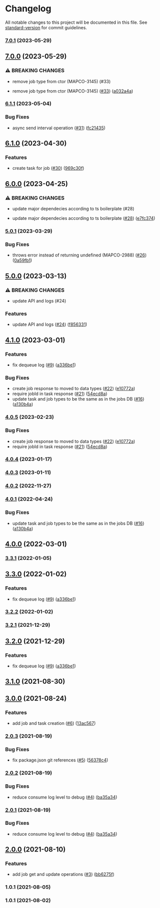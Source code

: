 # Changelog

All notable changes to this project will be documented in this file. See [standard-version](https://github.com/conventional-changelog/standard-version) for commit guidelines.

### [7.0.1](https://github.com/MapColonies/mc-priority-queue/compare/v7.0.0...v7.0.1) (2023-05-29)

## [7.0.0](https://github.com/MapColonies/mc-priority-queue/compare/v6.1.1...v7.0.0) (2023-05-29)


### ⚠ BREAKING CHANGES

* remove job type from ctor (MAPCO-3145) (#33)

* remove job type from ctor (MAPCO-3145) ([#33](https://github.com/MapColonies/mc-priority-queue/issues/33)) ([a032a4a](https://github.com/MapColonies/mc-priority-queue/commit/a032a4a1442bc6201d88b592d2471a8fa66a6dbb))

### [6.1.1](https://github.com/MapColonies/mc-priority-queue/compare/v6.1.0...v6.1.1) (2023-05-04)


### Bug Fixes

* async send interval operation ([#31](https://github.com/MapColonies/mc-priority-queue/issues/31)) ([fc21435](https://github.com/MapColonies/mc-priority-queue/commit/fc21435b117a950de703dc092f708c79e5132ae2))

## [6.1.0](https://github.com/MapColonies/mc-priority-queue/compare/v6.0.0...v6.1.0) (2023-04-30)


### Features

* create task for job ([#30](https://github.com/MapColonies/mc-priority-queue/issues/30)) ([969c30f](https://github.com/MapColonies/mc-priority-queue/commit/969c30f7fce57c3708732d291c2c5b3cd8aad63c))

## [6.0.0](https://github.com/MapColonies/mc-priority-queue/compare/v5.0.1...v6.0.0) (2023-04-25)


### ⚠ BREAKING CHANGES

* update major dependecies according to ts boilerplate (#28)

* update major dependecies according to ts boilerplate ([#28](https://github.com/MapColonies/mc-priority-queue/issues/28)) ([e7fc374](https://github.com/MapColonies/mc-priority-queue/commit/e7fc374f7b3aef63cd0336b369eee451fbc7d68f))

### [5.0.1](https://github.com/MapColonies/mc-priority-queue/compare/v5.0.0...v5.0.1) (2023-03-29)


### Bug Fixes

* throws error instead of returning undefined (MAPCO-2988) ([#26](https://github.com/MapColonies/mc-priority-queue/issues/26)) ([0a59fb1](https://github.com/MapColonies/mc-priority-queue/commit/0a59fb11df68fea933d79ff8d70a0f991abc1ece))

## [5.0.0](https://github.com/MapColonies/mc-priority-queue/compare/v4.1.0...v5.0.0) (2023-03-13)


### ⚠ BREAKING CHANGES

* update API and logs (#24)

### Features

* update API and logs ([#24](https://github.com/MapColonies/mc-priority-queue/issues/24)) ([f856331](https://github.com/MapColonies/mc-priority-queue/commit/f856331f04a75cc3b88bd8c5242e2222367a1852))

## [4.1.0](https://github.com/MapColonies/mc-priority-queue/compare/v3.1.0...v4.1.0) (2023-03-01)


### Features

* fix dequeue log ([#9](https://github.com/MapColonies/mc-priority-queue/issues/9)) ([a336be1](https://github.com/MapColonies/mc-priority-queue/commit/a336be1a3570c628ffce0b44a2ea204e2cd9f980))


### Bug Fixes

* create job response to moved to data types ([#22](https://github.com/MapColonies/mc-priority-queue/issues/22)) ([e10772a](https://github.com/MapColonies/mc-priority-queue/commit/e10772a7128c46be8f53d4887711eeacc996f605))
* require jobId in task response ([#21](https://github.com/MapColonies/mc-priority-queue/issues/21)) ([54ecd8a](https://github.com/MapColonies/mc-priority-queue/commit/54ecd8a43319996c4a0c1faa95ca730e131ae477))
* update task and job types to be the same as in the jobs DB ([#16](https://github.com/MapColonies/mc-priority-queue/issues/16)) ([a130b4a](https://github.com/MapColonies/mc-priority-queue/commit/a130b4a3ce4c52d675d2fe490c470908d606e37f))

### [4.0.5](https://github.com/MapColonies/mc-priority-queue/compare/v4.0.4...v4.0.5) (2023-02-23)


### Bug Fixes

* create job response to moved to data types ([#22](https://github.com/MapColonies/mc-priority-queue/issues/22)) ([e10772a](https://github.com/MapColonies/mc-priority-queue/commit/e10772a7128c46be8f53d4887711eeacc996f605))
* require jobId in task response ([#21](https://github.com/MapColonies/mc-priority-queue/issues/21)) ([54ecd8a](https://github.com/MapColonies/mc-priority-queue/commit/54ecd8a43319996c4a0c1faa95ca730e131ae477))

### [4.0.4](https://github.com/MapColonies/mc-priority-queue/compare/v4.0.3...v4.0.4) (2023-01-17)

### [4.0.3](https://github.com/MapColonies/mc-priority-queue/compare/v4.0.2...v4.0.3) (2023-01-11)

### [4.0.2](https://github.com/MapColonies/mc-priority-queue/compare/v4.0.1...v4.0.2) (2022-11-27)

### [4.0.1](https://github.com/MapColonies/mc-priority-queue/compare/v4.0.0...v4.0.1) (2022-04-24)


### Bug Fixes

* update task and job types to be the same as in the jobs DB ([#16](https://github.com/MapColonies/mc-priority-queue/issues/16)) ([a130b4a](https://github.com/MapColonies/mc-priority-queue/commit/a130b4a3ce4c52d675d2fe490c470908d606e37f))

## [4.0.0](https://github.com/MapColonies/mc-priority-queue/compare/v3.3.0...v4.0.0) (2022-03-01)

### [3.3.1](https://github.com/MapColonies/mc-priority-queue/compare/v3.3.0...v3.3.1) (2022-01-05)

## [3.3.0](https://github.com/MapColonies/mc-priority-queue/compare/v3.1.0...v3.3.0) (2022-01-02)


### Features

* fix dequeue log ([#9](https://github.com/MapColonies/mc-priority-queue/issues/9)) ([a336be1](https://github.com/MapColonies/mc-priority-queue/commit/a336be1a3570c628ffce0b44a2ea204e2cd9f980))

### [3.2.2](https://github.com/MapColonies/mc-priority-queue/compare/v3.2.1...v3.2.2) (2022-01-02)

### [3.2.1](https://github.com/MapColonies/mc-priority-queue/compare/v3.2.0...v3.2.1) (2021-12-29)

## [3.2.0](https://github.com/MapColonies/mc-priority-queue/compare/v3.1.0...v3.2.0) (2021-12-29)


### Features

* fix dequeue log ([#9](https://github.com/MapColonies/mc-priority-queue/issues/9)) ([a336be1](https://github.com/MapColonies/mc-priority-queue/commit/a336be1a3570c628ffce0b44a2ea204e2cd9f980))

## [3.1.0](https://github.com/MapColonies/mc-priority-queue/compare/v3.0.0...v3.1.0) (2021-08-30)

## [3.0.0](https://github.com/MapColonies/mc-priority-queue/compare/v2.0.3...v3.0.0) (2021-08-24)


### Features

* add job and task creation ([#6](https://github.com/MapColonies/mc-priority-queue/issues/6)) ([13ac567](https://github.com/MapColonies/mc-priority-queue/commit/13ac567f3777209bd80ef57d1fbd7b88f0ac79c3))

### [2.0.3](https://github.com/MapColonies/mc-priority-queue/compare/v2.0.2...v2.0.3) (2021-08-19)


### Bug Fixes

* fix package.json git references ([#5](https://github.com/MapColonies/mc-priority-queue/issues/5)) ([56378c4](https://github.com/MapColonies/mc-priority-queue/commit/56378c4dce38548c19e8fcc0c6d4aac7a1407894))

### [2.0.2](https://github.com/MapColonies/ts-npm-package-boilerplate/compare/v2.0.0...v2.0.2) (2021-08-19)


### Bug Fixes

* reduce consume log level to debug ([#4](https://github.com/MapColonies/ts-npm-package-boilerplate/issues/4)) ([ba35a34](https://github.com/MapColonies/ts-npm-package-boilerplate/commit/ba35a349d44046945bd684e34f15603897251ebf))

### [2.0.1](https://github.com/MapColonies/ts-npm-package-boilerplate/compare/v2.0.0...v2.0.1) (2021-08-19)


### Bug Fixes

* reduce consume log level to debug ([#4](https://github.com/MapColonies/ts-npm-package-boilerplate/issues/4)) ([ba35a34](https://github.com/MapColonies/ts-npm-package-boilerplate/commit/ba35a349d44046945bd684e34f15603897251ebf))

## [2.0.0](https://github.com/MapColonies/ts-npm-package-boilerplate/compare/v1.0.1...v2.0.0) (2021-08-10)


### Features

* add job get and update operations ([#3](https://github.com/MapColonies/ts-npm-package-boilerplate/issues/3)) ([bb6275f](https://github.com/MapColonies/ts-npm-package-boilerplate/commit/bb6275f1f7bb0ac5e7f05ed29b13594291ce33f7))

### 1.0.1 (2021-08-05)

### 1.0.1 (2021-08-02)

